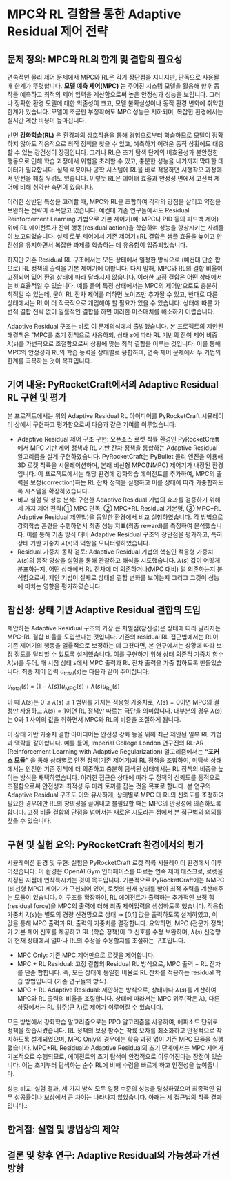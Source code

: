 # MPC와 RL 결합을 통한 Adaptive Residual 제어 전략

## 문제 정의: MPC와 RL의 한계 및 결합의 필요성
연속적인 물리 제어 문제에서 MPC와 RL은 각기 장단점을 지니지만, 단독으로 사용될 때 한계가 뚜렷합니다. **모델 예측 제어(MPC)** 는 주어진 시스템 모델을 활용해 향후 동작을 예측하고 최적의 제어 입력을 계산함으로써 높은 안정성과 성능을 보입니다. 그러나 정확한 환경 모델에 대한 의존성이 크고, 모델 불확실성이나 동적 환경 변화에 취약한 한계가 있습니다. 모델이 조금만 부정확해도 MPC 성능은 저하되며, 복잡한 환경에서는 실시간 계산 비용이 높아집니다. <br>

반면 **강화학습(RL)** 은 환경과의 상호작용을 통해 경험으로부터 학습하므로 모델이 정확하지 않아도 적응적으로 최적 정책을 찾을 수 있고, 예측하기 어려운 동적 상황에도 대응할 수 있는 강건성이 장점입니다. 그러나 RL은 초기 탐색 단계의 비효율성과 불안정한 행동으로 인해 학습 과정에서 위험을 초래할 수 있고, 충분한 성능을 내기까지 막대한 데이터가 필요합니다. 실제 로봇이나 공학 시스템에 RL을 바로 적용하면 시행착오 과정에서 안전을 해칠 우려도 있습니다. 이렇듯 RL은 데이터 효율과 안정성 면에서 고전적 제어에 비해 취약한 측면이 있습니다. <br>

이러한 상반된 특성을 고려할 때, MPC와 RL을 조합하여 각각의 강점을 살리고 약점을 보완하는 전략이 주목받고 있습니다. 예컨대 기존 연구들에서도 Residual Reinforcement Learning 기법으로 기본 제어기(예: MPC나 PID 등의 피드백 제어) 위에 RL 에이전트가 잔여 행동(residual action)을 학습하여 성능을 향상시키는 사례들이 보고되었습니다. 실제 로봇 제어에서 기존 제어기+RL 결합은 샘플 효율을 높이고 안전성을 유지하면서 복잡한 과제를 학습하는 데 유용함이 입증되었습니다. <br>

하지만 기존 Residual RL 구조에서는 모든 상태에서 일정한 방식으로 (예컨대 단순 합으로) RL 정책의 출력을 기본 제어기에 더합니다. 다시 말해, MPC와 RL의 결합 비율이 고정되어 있어 환경 상태에 따라 달라지지 않습니다. 이러한 고정 결합은 어떤 상태에서는 비효율적일 수 있습니다. 예를 들어 특정 상태에서는 MPC의 제어만으로도 충분히 최적일 수 있는데, 굳이 RL 잔차 제어를 더하면 노이즈만 추가될 수 있고, 반대로 다른 상태에서는 RL이 더 적극적으로 개입해야 할 필요가 있을 수 있습니다. 상태에 따른 가변적 결합 전략 없이 일률적인 결합을 하면 이러한 미스매치를 해소하기 어렵습니다. <br>

Adaptive Residual 구조는 바로 이 문제의식에서 출발했습니다. 본 프로젝트의 제안된 해결책은 "MPC를 초기 정책으로 사용하되, 상태 $s$에 따라 RL 기반의 잔여 제어 비중 $\lambda(s)$를 가변적으로 조절함으로써 상황에 맞는 최적 결합을 이루는 것입니다. 이를 통해 MPC의 안정성과 RL의 학습 능력을 상태별로 융합하여, 연속 제어 문제에서 두 기법의 한계를 극복하는 것이 목표입니다.

## 기여 내용: PyRocketCraft에서의 Adaptive Residual RL 구현 및 평가
본 프로젝트에서는 위의 Adaptive Residual RL 아이디어를 PyRocketCraft 시뮬레이터 상에서 구현하고 평가함으로써 다음과 같은 기여를 이루었습니다: <br>

+ Adaptive Residual 제어 구조 구현: 오픈소스 로켓 착륙 환경인 PyRocketCraft에서 MPC 기반 제어 정책과 RL 기반 잔차 정책을 통합하는 Adaptive Residual 알고리즘을 설계·구현하였습니다. PyRocketCraft는 PyBullet 물리 엔진을 이용해 3D 로켓 착륙을 시뮬레이션하며, 본래 비선형 MPC(NMPC) 제어기가 내장된 환경입니다. 이 프로젝트에서는 해당 환경에 강화학습 에이전트를 추가하여, MPC의 출력을 보정(correction)하는 RL 잔차 정책을 실행하고 이를 상태에 따라 가중합하도록 시스템을 확장하였습니다.
+ 비교 실험 및 성능 분석: 구현한 Adaptive Residual 기법의 효과를 검증하기 위해 세 가지 제어 전략(① MPC 단독, ② MPC+RL Residual 기본형, ③ MPC+RL Adaptive Residual 제안법)을 동일한 환경에서 비교 실험하였습니다. 각 방법으로 강화학습 훈련을 수행하면서 최종 성능 지표(최종 reward)를 측정하여 분석했습니다. 이를 통해 기존 방식 대비 Adaptive Residual 구조의 장단점을 평가하고, 특히 상태 기반 가중치 $\lambda(s)$의 역할을 모니터링하였습니다.
+ Residual 가중치 동작 검토: Adaptive Residual 기법의 핵심인 적응형 가중치 $\lambda(s)$의 동작 양상을 실험을 통해 관찰하고 해석을 시도했습니다. $\lambda(s)$ 값이 어떻게 분포하는지, 어떤 상태에서 RL 잔차에 더 의존하거나(MPC 대비) 덜 의존하는지 분석함으로써, 제안 기법이 실제로 상태별 결합 변화를 보이는지 그리고 그것이 성능에 미치는 영향을 평가하였습니다.

## 참신성: 상태 기반 Adaptive Residual 결합의 도입
제안하는 Adaptive Residual 구조의 가장 큰 차별점(참신성)은 상태에 따라 달라지는 MPC-RL 결합 비율을 도입했다는 것입니다. 기존의 residual RL 접근법에서는 RL이 기존 제어기의 행동을 일률적으로 보정하는 데 그쳤다면, 본 연구에서는 상황에 따라 보정 정도를 달리할 수 있도록 설계했습니다. 이를 구현하기 위해 상태 의존적 가중치 함수 $\lambda(s)$를 두어, 매 시점 상태 $s$에서 MPC 출력과 RL 잔차 출력을 가중 합하도록 만들었습니다. 최종 제어 입력 $u_{\text{total}}(s)$는 다음과 같이 주어집니다: <br>

$u_{\text{total}}(s)$ = $(1-\lambda(s))u_{\text{MPC}}(s) + \lambda(s)u_{\text{RL}}(s)$ <br>

이 때 $\lambda(s)$는 $0 \le \lambda(s) \le 1$ 범위를 가지는 적응형 가중치로, $\lambda(s)=0$이면 MPC의 결정만 사용하고 $\lambda(s)=1$이면 RL 정책만 따르는 극단을 의미합니다. 대부분의 경우 $\lambda(s)$는 0과 1 사이의 값을 취하면서 MPC와 RL의 비중을 조절하게 됩니다. <br>

이 상태 기반 가중치 결합 아이디어는 안전성 강화 등을 위해 최근 제안된 일부 RL 기법과 맥락을 같이합니다. 예를 들어, Imperial College London 연구진의 RL-AR (Reinforcement Learning with Adaptive Regularization) 알고리즘에서는 **“포커스 모듈”** 을 통해 상태별로 안전 정책(기존 제어기)과 RL 정책을 조합하여, 미탐색 상태에서는 안전한 기존 정책에 더 의존하고 충분히 탐색된 상태에서는 RL 정책의 비중을 높이는 방식을 채택하였습니다. 이러한 접근은 상태에 따라 두 정책의 신뢰도를 동적으로 조절함으로써 안전성과 최적성 두 마리 토끼를 잡는 것을 목표로 합니다. 본 연구의 Adaptive Residual 구조도 이와 유사하게, 상태별로 MPC 대 RL의 신뢰도를 조정하여 필요한 경우에만 RL의 창의성을 끌어내고 불필요할 때는 MPC의 안정성에 의존하도록 합니다. 고정 비율 결합의 단점을 넘어서는 새로운 시도라는 점에서 본 접근법의 의의를 찾을 수 있습니다.

## 구현 및 실험 요약: PyRocketCraft 환경에서의 평가
시뮬레이션 환경 및 구현: 실험은 PyRocketCraft 로켓 착륙 시뮬레이터 환경에서 이루어졌습니다. 이 환경은 OpenAI Gym 인터페이스를 따르는 연속 제어 태스크로, 로켓을 지정된 지점에 연착륙시키는 것이 목표입니다. 기본적으로 PyRocketCraft에는 NMPC (비선형 MPC) 제어기가 구현되어 있어, 로켓의 현재 상태를 받아 최적 추력을 계산해주는 모듈이 있습니다. 이 구조를 확장하여, RL 에이전트가 출력하는 추가적인 보정 힘(residual force)을 MPC의 출력에 더해 최종 제어입력을 생성하도록 했습니다. 적응형 가중치 $\lambda(s)$는 별도의 경량 신경망으로 상태 → [0,1] 값을 출력하도록 설계하였고, 이 값을 통해 MPC 출력과 RL 출력의 가중치를 결정합니다. 요약하면, MPC (전문가 정책)가 기본 제어 신호를 제공하고 RL (학습 정책)이 그 신호를 수정 보완하며, $\lambda(s)$ 신경망이 현재 상태에서 얼마나 RL의 수정을 수용할지를 조절하는 구조입니다.<br>

+ MPC Only: 기존 MPC 제어만으로 로켓을 제어합니다.
+ MPC + RL Residual: 고정 결합의 Residual RL 방식으로, MPC 출력 + RL 잔차를 단순 합합니다. 즉, 모든 상태에 동일한 비율로 RL 잔차를 적용하는 residual 학습 방법입니다 (기존 연구들의 방식).
+ MPC + RL Adaptive Residual: 제안하는 방식으로, 상태마다 $\lambda(s)$를 계산하여 MPC와 RL 출력의 비율을 조절합니다. 상태에 따라서는 MPC 위주(작은 $\lambda$), 다른 상황에서는 RL 위주(큰 $\lambda$)로 제어가 이루어질 수 있습니다.

모든 방법에서 강화학습 알고리즘으로는 PPO 알고리즘을 사용하여, 에피소드 단위로 정책을 학습시켰습니다. RL 정책의 보상 함수는 착륙 오차를 최소화하고 안정적으로 착지하도록 설계되었으며, MPC Only의 경우에는 학습 과정 없이 기존 MPC 모듈을 실행했습니다. MPC+RL Residual과 Adaptive Residual의 초기 단계에서는 MPC 제어가 기본적으로 수행되므로, 에이전트의 초기 탐색이 안정적으로 이루어진다는 장점이 있습니다. 이는 초기부터 탐색하는 순수 RL에 비해 수렴을 빠르게 하고 안전성을 높여줍니다. <br>

성능 비교: 실험 결과, 세 가지 방식 모두 일정 수준의 성능을 달성하였으며 최종적인 임무 성공률이나 보상에서 큰 차이는 나타나지 않았습니다. 아래는 세 접근법의 착륙 결과입니다.: <br>

## 한계점: 실험 및 방법상의 제약

## 결론 및 향후 연구: Adaptive Residual의 가능성과 개선 방향
